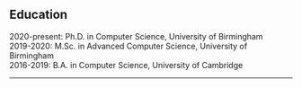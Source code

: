 ## Education

2020-present: Ph.D. in Computer Science, University of Birmingham <br>
2019-2020: M.Sc. in Advanced Computer Science, University of Birmingham <br>
2016-2019: B.A. in Computer Science, University of Cambridge <br>

---
